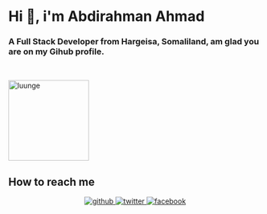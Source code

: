 # <div align="left">Hi 👋, i'm Abdirahman Ahmad</div>  
### <div align="left">A Full Stack Developer from Hargeisa, Somaliland, am glad you are on my Gihub profile.</div>  
<br/>


<p align="left"> <img width="160px" src="https://komarev.com/ghpvc/?username=luunge&label=Profile%20views&color=ff0000&style=flat" alt="luunge" /> </p>
 
## How to reach me  
<div align="center">
<a href="https://github.com/luunge" target="_blank">
<img src=https://img.shields.io/badge/github-%2324292e.svg?&style=for-the-badge&logo=github&logoColor=white alt=github style="margin-bottom: 5px;" />
</a>
<a href="https://twitter.com/amdam44" target="_blank">
<img src=https://img.shields.io/badge/twitter-%2300acee.svg?&style=for-the-badge&logo=twitter&logoColor=white alt=twitter style="margin-bottom: 5px;" />
</a>
<a href="https://www.facebook.com/amdam44" target="_blank">
<img src=https://img.shields.io/badge/facebook-%232E87FB.svg?&style=for-the-badge&logo=facebook&logoColor=white alt=facebook style="margin-bottom: 5px;" />
</a> 
</div>
